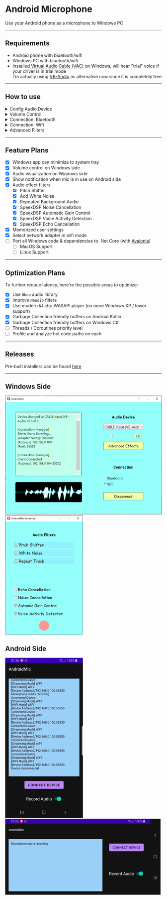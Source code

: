 # Android Microphone

Use your Android phone as a microphone to Windows PC

------

## Requirements  
* Android phone with bluetooth/wifi  
* Windows PC with bluetooth/wifi  
* Installed [Virtual Audio Cable (VAC)](https://vac.muzychenko.net/en/) on Windows, will hear "trial" voice if your driver is in trial mode  
  I'm actually using [VB-Audio](https://vb-audio.com/Cable/) as alternative now since it is completely free  

------

## How to use  

<details>
<summary>Config Audio Device</summary>

1. Run Windows side app  
2. Select audio speaker from drop down list to the one that VB created  
   <img src="Assets/sound_config1.png" width="300" alt="sound config1">  
3. Use the corresponding microphone created by VB  
   <img src="Assets/sound_config2.png" width="300" alt="sound config2">  
4. In `Properties` of both, make sure both set default format to following:  
   <img src="Assets/sound_config4.png" width="300" alt="sound config4">  
5. For speaker, click `Configure Speakers` and set channel to `Mono`:  
   <img src="Assets/sound_config3.png" width="300" alt="sound config3">  
6. For microphone, click `Properties` and set following:  
   <img src="Assets/sound_config5.png" width="300" alt="sound config5">

On my machine, this setup has the lowest delay and best sound quality.  
Can further improve audio latency by opening `VBCABLE_ControlPanel.exe` (from downloaded folder of VB) and set `Max Latency` in Options to 2048 smp:  
<img src="Assets/sound_config6.png" width="600" alt="sound config6">

Do not set to 512 smp since that will cause most buffers lost. If 2048 has no sound or bad quality, consider a higher smp.

</details>

<details>
<summary>Volume Control</summary>

1. Run Windows side app  
2. Drag slider to control volune  

</details>

<details>
<summary>Connection: Bluetooth</summary>

1. Make sure PC and phone are paired once  
2. Check `Bluetooth` button on Windows app  
3. Click `Connect` on Windows app to start server  
4. Click `Connect` on Android app to connect  
5. Tap `Record Audio` on Android app to start transferring audio  

</details>

<details>
<summary>Connection: Wifi</summary>

1. Make sure PC and phone are under the same network  
   1. Can be under the same router with Wifi  
   2. Can have PC connected to ethernet of the same router  
   3. Can have PC connected to phone by cable and enable USB tethering on phone  
   4. USB tethering may not work if it is not the first available network  
2. Click `Connect` on Windows app to start server  
3. Click `Connect` on Android app to connect  
4. Enter `IP` and `Port` (displayed on Windows side) on Android app  
5. Tap `Record Audio` on Android app to start transferring audio  

</details>

<details>
<summary>Advanced Filters</summary>

1. Run Windows side app  
2. Connect phone to app  
3. Click `Advanced Effects` to open advanced settings window  
4. Expand a filter and check `enabled` to test effects  

__Pitch Shifter__:  
* Slider controls pitch shift factor  

__White Noise__:  
* Slider controls the noise strength  

__Repeat Track__:  
* Check `Repeat` to enable looped audio track  
* Slider controls audio track volume strength  
* `Select File` to select an audio file to play  

__SpeexDSP Filters__:  
* Check corresponding filters to enable/disable   
* If Echo Cancellation does not work (your friend hears echo from your speaker)  
  Try re-enable echo cancellation to restart cancellation state  
  Echo Cancellation may take a while (5-10s) to optimize  

</details>

------

## Feature Plans  

- [x] Windows app can minimize to system tray  
- [x] Volume control on Windows side  
- [x] Audio visualization on Windows side  
- [x] Show notification when mic is in use on Android side  
- [x] Audio effect filters  
  - [x] Pitch Shifter  
  - [x] Add White Noise  
  - [x] Repeated Background Audio  
  - [x] SpeexDSP Noise Cancellation  
  - [x] SpeexDSP Automatic Gain Control  
  - [x] SpeexDSP Voice Activity Detection  
  - [x] SpeexDSP Echo Cancellation  
- [x] Memorized user settings
- [x] Select network adapter in wifi mode
- [ ] Port all Windows code & dependencies to .Net Core (with [Avalonia](https://github.com/AvaloniaUI/Avalonia))
  - [ ] MacOS Support
  - [ ] Linux Support

------

## Optimization Plans

To further reduce latency, here're the possible areas to optimize:
- [x] Use `Oboe` audio library
- [x] Improve `NAudio` filters
- [x] Use modern `NAudio` WASAPI player (no more Windows XP / lower support)
- [x] Garbage Collection friendly buffers on Android Kotlin
- [x] Garbage Collection friendly buffers on Windows C#
- [ ] Threads / Coroutines priority level
- [ ] Profile and analyze hot code paths on each

------

## Releases

Pre-built installers can be found [here](https://github.com/teamclouday/AndroidMic/releases)  

------

## Windows Side

<p float="left">
<img src="Assets/p1.png" width="510" alt="Windows Side">
<img src="Assets/p4.png" width="250" alt="Windows Side">
</p>

## Android Side

<img src="Assets/p2.jpg" width="250" alt="Android Side">  

<img src="Assets/p3.jpg" width="500" alt="Android Side">

